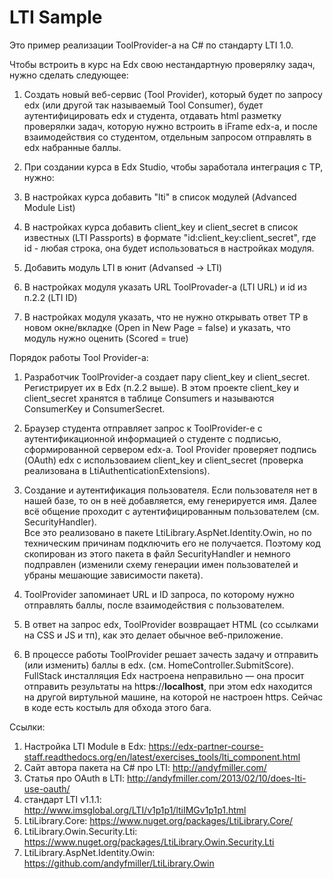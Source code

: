 # LTI Sample

Это пример реализации ToolProvider-а на C# по стандарту LTI 1.0.

Чтобы встроить в курс на Edx свою нестандартную проверялку задач, нужно сделать следующее:

1. Создать новый веб-сервис (Tool Provider), который будет по запросу edx (или другой так называемый Tool Consumer), 
будет аутентифицировать edx и студента, отдавать html разметку проверялки задач, которую нужно встроить в iFrame edx-а, 
и после взаимодействия со студентом, отдельным запросом отправлять в edx набранные баллы.

2. При создании курса в Edx Studio, чтобы заработала интеграция с TP, нужно:
  1. В настройках курса добавить "lti" в список модулей (Advanced Module List)
  2. В настройках курса добавить client_key и client_secret в список известных (LTI Passports) в формате "id:client_key:client_secret", где id - любая строка, она будет использоваться в настройках модуля.
  3. Добавить модуль LTI в юнит (Advansed -> LTI)
  4. В настройках модуля указать URL ToolProvader-а (LTI URL) и id из п.2.2 (LTI ID)
  5. В настройках модуля указать, что не нужно открывать ответ TP в новом окне/вкладке (Open in New Page = false) и указать, что модуль нужно оценить (Scored = true)

Порядок работы Tool Provider-а:

1. Разработчик ToolProvider-а создает пару client_key и client_secret. Регистрирует их в Edx (п.2.2 выше).
В этом проекте client_key и client_secret хранятся в таблице Consumers и называются ConsumerKey и ConsumerSecret.

2. Браузер студента отправляет запрос к ToolProvider-e с аутентификационной информацией о студенте 
с подписью, сформированной сервером edx-а. 
Tool Provider проверяет подпись (OAuth) edx с использоваием client_key и client_secret 
(проверка реализована в LtiAuthenticationExtensions). 

3. Создание и аутентификация пользователя. 
Если пользователя нет в нашей базе, то он в неё добавляется, ему генерируется имя. 
Далее всё общение проходит с аутентифицированным пользователем (см. SecurityHandler).  
Все это реализовано в пакете LtiLibrary.AspNet.Identity.Owin, но по техническим причинам подключить его не получается.
Поэтому код скопирован из этого пакета в файл SecurityHandler и немного подправлен 
(изменили схему генерации имен пользователей и убраны мешающие зависимости пакета).

4. ToolProvider запоминает URL и ID запроса, по которому нужно отправлять баллы, после взаимодействия с пользователем.

5. В ответ на запрос edx, ToolProvider возвращает HTML (со ссылками на CSS и JS и тп), как это делает обычное веб-приложение.

6. В процессе работы ToolProvider решает зачесть задачу и отправить (или изменить) баллы в edx. (см. HomeController.SubmitScore). 
FullStack инсталляция Edx настроена неправильно — она просит отправить результаты на http**s**://**localhost**, 
при этом edx находится на другой виртульной машине, на которой не настроен https.
Сейчас в коде есть костыль для обхода этого бага.

Ссылки:

1. Настройка LTI Module в Edx:  https://edx-partner-course-staff.readthedocs.org/en/latest/exercises_tools/lti_component.html
2. Сайт автора пакета на C# про LTI: http://andyfmiller.com/
3. Статья про OAuth в LTI: http://andyfmiller.com/2013/02/10/does-lti-use-oauth/
3. стандарт LTI v1.1.1: http://www.imsglobal.org/LTI/v1p1p1/ltiIMGv1p1p1.html
4. LtiLibrary.Core: https://www.nuget.org/packages/LtiLibrary.Core/
5. LtiLibrary.Owin.Security.Lti: https://www.nuget.org/packages/LtiLibrary.Owin.Security.Lti
6. LtiLibrary.AspNet.Identity.Owin: https://github.com/andyfmiller/LtiLibrary.Owin
